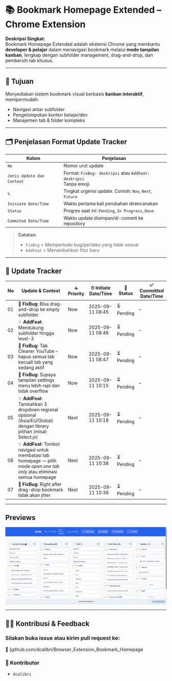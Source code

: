 # 📚 Bookmark Homepage Extended – Chrome Extension

**Deskripsi Singkat:**  
Bookmark Homepage Extended adalah ekstensi Chrome yang membantu **developer & pelajar** dalam menavigasi bookmark melalui **mode tampilan kanban**, lengkap dengan subfolder management, drag-and-drop, dan pembersih tab khusus.

---

## 🎯 Tujuan

Menyediakan sistem bookmark visual berbasis **kanban interaktif**, mempermudah:
- Navigasi antar subfolder
- Pengelompokan konten belajar/dev
- Manajemen tab & folder kompleks

---

## 🗂️ Penjelasan Format Update Tracker

| Kolom                | Penjelasan                                                                 |
|----------------------|---------------------------------------------------------------------------|
| `No`                 | Nomor urut update                                                         |
| `Jenis Update dan Context` | Format: `FixBug: deskripsi` atau `AddFeat: deskripsi` <br>Tanpa emoji. |
| `%`                  | Tingkat urgensi update. Contoh: `Now`, `Next`, `Future`                   |
| `Inisiate Date/Time` | Waktu pertama kali perubahan direncanakan                                 |
| `Status`             | Progres saat ini: `Pending`, `In Progress`, `Done`                        |
| `Commited Date/Time` | Waktu update disimpan/di-commit ke repository                            |

> **Catatan**:
> - `FixBug` = Memperbaiki bug/perilaku yang tidak sesuai  
> - `AddFeat` = Menambahkan fitur baru

---

## 🔄 Update Tracker
| No | Update & Context                                                                                                           | 🔝 Priority | ⏱ Initiate Date/Time | 📌 Status | ✅ Committed Date/Time |
| -- | -------------------------------------------------------------------------------------------------------------------------- | ----------- | -------------------- | --------- | --------------------- |
| 01 | 🔧 **FixBug**: Bisa drag-and-drop ke empty subfolder                                                                       | Now         | 2025-09-11 08:45     | ⏳ Pending | –                     |
| 02 | ✨ **AddFeat**: Mendukung subfolder hingga level-3                                                                          | Now         | 2025-09-11 08:46     | ⏳ Pending | –                     |
| 03 | 🔧 **FixBug**: Tab Cleaner YouTube – hapus semua tab kecuali tab yang sedang aktif                                         | Now         | 2025-09-11 08:47     | ⏳ Pending | –                     |
| 04 | 🔧 **FixBug**: Supaya tampilan settings menu lebih rapi dan tidak overflow                                                 | Now         | 2025-09-11 10:15     | ⏳ Pending | –                     |
| 05 | ✨ **AddFeat**: Tambahkan 3 dropdown regional opsional (Asia/EU/Global) dengan library pilihan (misal: Select.js)           | Next        | 2025-09-11 10:18     | ⏳ Pending | –                     |
| 06 | ✨ **AddFeat**: Tombol navigasi untuk membatasi tab homepage — pilih mode *open one tab only* atau eliminasi semua homepage | Next        | 2025-09-11 10:38     | ⏳ Pending | –                     |
| 07 | 🔧 **FixBug**: Right after drag-drop bookmark tidak akan jitter                                                            | Next        | 2025-09-11 10:38     | ⏳ Pending | –                     |


---
## Previews
![UI Utama](./Screenshots/Screenshot_2025-09-11_193700.jpg)



---
## 👨‍💻 Kontribusi & Feedback

### Silakan buka issue atau kirim pull request ke:  
🔗 [github.com/dcalibri/Browser_Extension_Bookmark_Homepage

### 👥 Kontributor
- `dcalibri`
